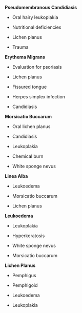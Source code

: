 **Pseudomembranous Candidiasis**

- Oral hairy leukoplakia

- Nutritional deficiencies

- Lichen planus

- Trauma

**Erythema Migrans**

- Evaluation for psoriasis

- Lichen planus

- Fissured tongue

- Herpes simplex infection

- Candidiasis

**Morsicatio Buccarum**

- Oral lichen planus

- Candidiasis

- Leukoplakia

- Chemical burn

- White sponge nevus

**Linea Alba**

- Leukoedema

- Morsicatio buccarum

- Lichen planus

**Leukoedema**

- Leukoplakia

- Hyperkeratosis

- White sponge nevus

- Morsicatio buccarum

**Lichen Planus**

- Pemphigus

- Pemphigoid

- Leukoedema

- Leukoplakia